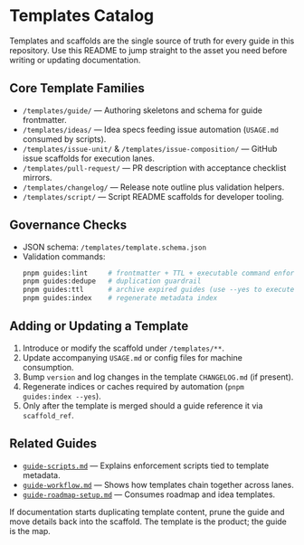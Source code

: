 # Templates Catalog

Templates and scaffolds are the single source of truth for every guide in this repository. Use this README to jump straight to the asset you need before writing or updating documentation.

## Core Template Families

- `/templates/guide/` — Authoring skeletons and schema for guide frontmatter.
- `/templates/ideas/` — Idea specs feeding issue automation (`USAGE.md` consumed by scripts).
- `/templates/issue-unit/` & `/templates/issue-composition/` — GitHub issue scaffolds for execution lanes.
- `/templates/pull-request/` — PR description with acceptance checklist mirrors.
- `/templates/changelog/` — Release note outline plus validation helpers.
- `/templates/script/` — Script README scaffolds for developer tooling.

## Governance Checks

- JSON schema: `/templates/template.schema.json`
- Validation commands:
  ```bash
  pnpm guides:lint     # frontmatter + TTL + executable command enforcement
  pnpm guides:dedupe   # duplication guardrail
  pnpm guides:ttl      # archive expired guides (use --yes to execute)
  pnpm guides:index    # regenerate metadata index
  ```

## Adding or Updating a Template

1. Introduce or modify the scaffold under `/templates/**`.
2. Update accompanying `USAGE.md` or config files for machine consumption.
3. Bump `version` and log changes in the template `CHANGELOG.md` (if present).
4. Regenerate indices or caches required by automation (`pnpm guides:index --yes`).
5. Only after the template is merged should a guide reference it via `scaffold_ref`.

## Related Guides

- [`guide-scripts.md`](../guide-scripts.md) — Explains enforcement scripts tied to template metadata.
- [`guide-workflow.md`](../guide-workflow.md) — Shows how templates chain together across lanes.
- [`guide-roadmap-setup.md`](../guide-roadmap-setup.md) — Consumes roadmap and idea templates.

If documentation starts duplicating template content, prune the guide and move details back into the scaffold. The template is the product; the guide is the map.
